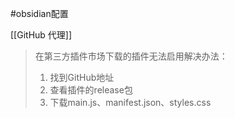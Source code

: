 #obsidian配置  

[[GitHub 代理]]

> 在第三方插件市场下载的插件无法启用解决办法：
> 1. 找到GitHub地址
> 2. 查看插件的release包
> 3. 下载main.js、manifest.json、styles.css



